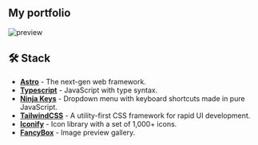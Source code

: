 ## My portfolio 

![preview](https://github.com/user-attachments/assets/44c47034-06e4-412a-b9dd-014593b32215)

🛠️ Stack
-- 

- [**Astro**](https://astro.build/) - The next-gen web framework.
- [**Typescript**](https://www.typescriptlang.org/) - JavaScript with type syntax.
- [**Ninja Keys**](https://github.com/ssleptsov/ninja-keys) - Dropdown menu with keyboard shortcuts made in pure JavaScript.
- [**TailwindCSS**](https://tailwindcss.com/) - A utility-first CSS framework for rapid UI development.
- [**Iconify**](https://iconify.design/) - Icon library with a set of 1,000+ icons.
- [**FancyBox**](https://fancyapps.com/fancybox/) - Image preview gallery.

